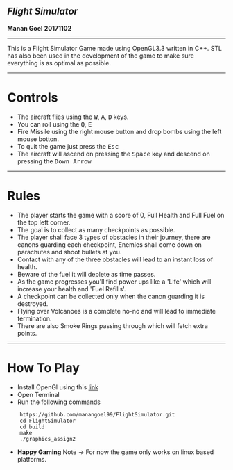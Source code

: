 ***Flight Simulator***
-------------------------------------
**Manan Goel**
**20171102**

----------------------------------------
This is a Flight Simulator Game made using OpenGL3.3 written in C++. STL has also been used in the development of the game to make sure everything is as optimal as possible.

----------------------------------------
Controls
=============
-   The aircraft flies using the <kbd>W</kbd>, <kbd>A</kbd>, <kbd>D</kbd> keys.
-   You can roll using the <kbd>Q</kbd>, <kbd>E</kbd>
-   Fire Missile using the right mouse button and drop bombs using the left mouse botton.
-   To quit the game just press the <kbd>Esc</kbd>
-   The aircraft will ascend on pressing the <kbd>Space</kbd> key and descend on pressing the <kbd>Down Arrow</kbd>
   
------------------------------------------

Rules
===========
-   The player starts the game with a score of 0, Full Health and Full Fuel on the top left corner.
-   The goal is to collect as many checkpoints as possible.
-   The player shall face 3 types of obstacles in their journey, there are canons guarding each checkpoint, Enemies shall come down on parachutes and shoot bullets at you.
-   Contact with any of the three obstacles will lead to an instant loss of health.
-   Beware of the fuel it will deplete as time passes.
-   As the game progresses you'll find power ups like a 'Life' which will increase your health and 'Fuel Refills'.
-   A checkpoint can be collected only when the canon guarding it is destroyed.
-   Flying over Volcanoes is a complete no-no and will lead to immediate termination.
-   There are also Smoke Rings passing through which will fetch extra points.
-------------------------
How To Play
=================
- Install OpenGl using this [link](https://docs.google.com/document/d/1yz5GG5jFkeTPmeg_H8FzzBsm-5mxkxlpoWuqnj3eMd8/edit?usp=sharing)
- Open Terminal
- Run the following commands
```
    https://github.com/manangoel99/FlightSimulator.git
    cd FlightSimulator
    cd build
    make
    ./graphics_assign2
```
- **Happy Gaming**
Note -> For now the game only works on linux based platforms.
